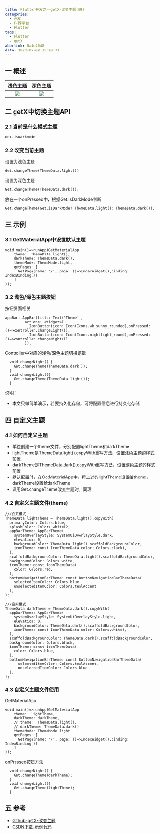 ```yaml
---
title: Flutter开发之——getX-改变主题(09)
categories:
  - 开发
  - F-跨平台
  - Flutter
tags:
  - Flutter
  - getX
abbrlink: 8a4c4048
date: 2022-05-08 15:20:31
---
```

## 一 概述

| 浅色主题 | 深色主题 |
| :------: | :------: |
|  ![][1]  |  ![][2]  |

<!--more-->

## 二 getX中切换主题API

### 2.1 当前是什么模式主题

```
Get.isDarkMode
```

### 2.2 改变当前主题

设置为浅色主题

```
Get.changeTheme(ThemeData.light());
```

设置为深色主题

```
Get.changeTheme(ThemeData.dark());
```

放在一个onPressed中，根据Get.isDarkMode判断

```
Get.changeTheme(Get.isDarkMode? ThemeData.light(): ThemeData.dark());
```

## 三 示例

### 3.1 GetMaterialApp中设置默认主题

```
void main()=>runApp(GetMaterialApp(
    theme:  ThemeData.light(),
    darkTheme: ThemeData.dark(),
    themeMode: ThemeMode.light,
    getPages: [
      GetPage(name: '/', page: ()=>IndexWidget(),binding: IndexBinding())
    ]
));
```

### 3.2 浅色/深色主题按钮

按钮界面相关

```
appBar: AppBar(title: Text('Theme'),
         actions: <Widget>[
           IconButton(icon: Icon(Icons.wb_sunny_rounded),onPressed:()=>controller.changeLight()),
           IconButton(icon: Icon(Icons.nightlight_round),onPressed:()=>controller.changeNight())
         ]),
```

Controller中对应的浅色/深色主题切换逻辑

```
  void changeNight() {
    Get.changeTheme(ThemeData.dark());
  }
  void changeLight(){
    Get.changeTheme(ThemeData.light());
  }
```

说明：

* 本文只做简单演示，若要持久化存储，可将配置信息进行持久化存储

## 四 自定义主题

### 4.1 如何自定义主题

* 单独创建一个theme文件，分别配置lightTheme和darkTheme
* lightTheme是ThemeData.light().copyWith重写方法，设置浅色主题的样式配置
* darkTheme是ThemeData.dark().copyWith重写方法，设置深色主题的样式配置
* 默认配置时，在GetMaterialApp中，将上述的lightTheme设置给theme，darkTheme设置给darkTheme
* 调用Get.changeTheme改变主题时，同理

### 4.2 自定义主题文件(theme)

```
///白天模式
ThemeData lightTheme = ThemeData.light().copyWith(
  primaryColor: Colors.blue,
  splashColor: Colors.white12,
  appBarTheme: AppBarTheme(
    systemOverlayStyle: SystemUiOverlayStyle.dark,
    elevation: 0,
    backgroundColor: ThemeData.light().scaffoldBackgroundColor,
    iconTheme: const IconThemeData(color: Colors.black),
  ),
  scaffoldBackgroundColor: ThemeData.light().scaffoldBackgroundColor,
  backgroundColor: Colors.white,
  iconTheme: const IconThemeData(
    color: Colors.red,
  ),
  bottomNavigationBarTheme: const BottomNavigationBarThemeData(
    selectedItemColor: Colors.blue,
    unselectedItemColor: Colors.tealAccent
  ),
);

///夜间模式
ThemeData darkTheme = ThemeData.dark().copyWith(
  appBarTheme: AppBarTheme(
    systemOverlayStyle: SystemUiOverlayStyle.light,
    elevation: 0,
    backgroundColor: ThemeData.dark().scaffoldBackgroundColor,
    iconTheme: const IconThemeData(color: Colors.white),
  ),
  scaffoldBackgroundColor: ThemeData.dark().scaffoldBackgroundColor,
  backgroundColor: Colors.black,
  iconTheme: const IconThemeData(
    color: Colors.blue,
  ),
  bottomNavigationBarTheme: const BottomNavigationBarThemeData(
      selectedItemColor: Colors.tealAccent,
      unselectedItemColor: Colors.blue
  ),
);
```

### 4.3 自定义主题文件使用

GetMaterialApp

```
void main()=>runApp(GetMaterialApp(
    theme:  lightTheme,
    darkTheme: darkTheme,
    // theme:  ThemeData.light(),
    // darkTheme: ThemeData.dark(),
    themeMode: ThemeMode.light,
    getPages: [
      GetPage(name: '/', page: ()=>IndexWidget(),binding: IndexBinding())
    ]
));
```

onPressed按钮方法

```
  void changeNight() {
    Get.changeTheme(darkTheme);
  }
  void changeLight(){
    Get.changeTheme(lightTheme);
  }
```

## 五 参考

* [Github-getX-改变主题](https://github.com/jonataslaw/getx#change-theme)
* [CSDN下载-示例代码](https://download.csdn.net/download/Calvin_zhou/85320685)



[1]:https://jsd.onmicrosoft.cn/gh/PGzxc/CDN/blog-flutter/flutter-getx-theme-09-light.png
[2]:https://jsd.onmicrosoft.cn/gh/PGzxc/CDN/blog-flutter/flutter-getx-theme-09-dart.png